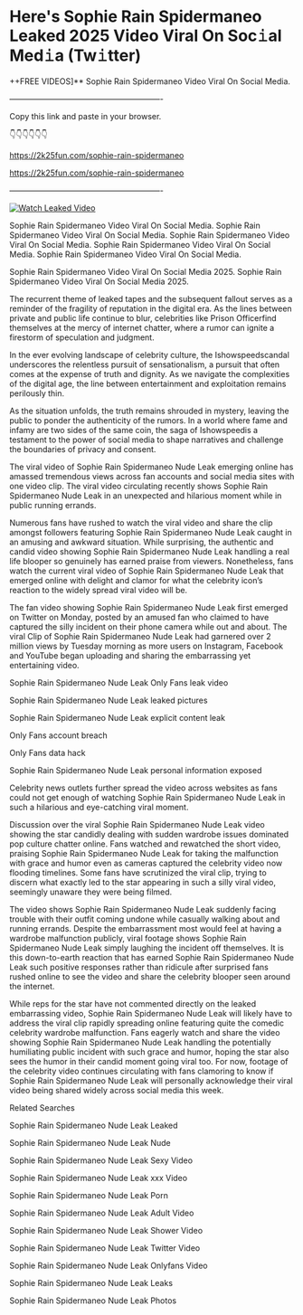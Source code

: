 # Here's Sophie Rain Spidermaneo Leaked 2025 Video Viral On Soc𝚒al Med𝚒a (Tw𝚒tter)

++FREE VIDEOS]** Sophie Rain Spidermaneo Video Viral On Social Media.

———————————————————-

Copy this link and paste in your browser.

👇👇👇👇👇👇

https://2k25fun.com/sophie-rain-spidermaneo

https://2k25fun.com/sophie-rain-spidermaneo

———————————————————-

[![Watch Leaked Video](https://miro.medium.com/v2/resize:fit:828/format:webp/1*cilzJN44JGOrTw9NJCrNHA.gif "Watch Leaked Video")](https://2k25fun.com/sophie-rain-spidermaneo)

Sophie Rain Spidermaneo Video Viral On Social Media. Sophie Rain Spidermaneo Video Viral On Social Media. Sophie Rain Spidermaneo Video Viral On Social Media. Sophie Rain Spidermaneo Video Viral On Social Media. Sophie Rain Spidermaneo Video Viral On Social Media.

Sophie Rain Spidermaneo Video Viral On Social Media 2025. Sophie Rain Spidermaneo Video Viral On Social Media 2025.

The recurrent theme of leaked tapes and the subsequent fallout serves as a reminder of the fragility of reputation in the digital era. As the lines between private and public life continue to blur, celebrities like Prison Officerfind themselves at the mercy of internet chatter, where a rumor can ignite a firestorm of speculation and judgment.

In the ever evolving landscape of celebrity culture, the Ishowspeedscandal underscores the relentless pursuit of sensationalism, a pursuit that often comes at the expense of truth and dignity. As we navigate the complexities of the digital age, the line between entertainment and exploitation remains perilously thin.

As the situation unfolds, the truth remains shrouded in mystery, leaving the public to ponder the authenticity of the rumors. In a world where fame and infamy are two sides of the same coin, the saga of Ishowspeedis a testament to the power of social media to shape narratives and challenge the boundaries of privacy and consent.

The viral video of Sophie Rain Spidermaneo Nude Leak emerging online has amassed tremendous views across fan accounts and social media sites with one video clip. The viral video circulating recently shows Sophie Rain Spidermaneo Nude Leak in an unexpected and hilarious moment while in public running errands.

Numerous fans have rushed to watch the viral video and share the clip amongst followers featuring Sophie Rain Spidermaneo Nude Leak caught in an amusing and awkward situation. While surprising, the authentic and candid video showing Sophie Rain Spidermaneo Nude Leak handling a real life blooper so genuinely has earned praise from viewers. Nonetheless, fans watch the current viral video of Sophie Rain Spidermaneo Nude Leak that emerged online with delight and clamor for what the celebrity icon’s reaction to the widely spread viral video will be.

The fan video showing Sophie Rain Spidermaneo Nude Leak first emerged on Twitter on Monday, posted by an amused fan who claimed to have captured the silly incident on their phone camera while out and about. The viral Clip of Sophie Rain Spidermaneo Nude Leak had garnered over 2 million views by Tuesday morning as more users on Instagram, Facebook and YouTube began uploading and sharing the embarrassing yet entertaining video.

Sophie Rain Spidermaneo Nude Leak Only Fans leak video

Sophie Rain Spidermaneo Nude Leak leaked pictures

Sophie Rain Spidermaneo Nude Leak explicit content leak

Only Fans account breach

Only Fans data hack

Sophie Rain Spidermaneo Nude Leak personal information exposed

Celebrity news outlets further spread the video across websites as fans could not get enough of watching Sophie Rain Spidermaneo Nude Leak in such a hilarious and eye-catching viral moment.

Discussion over the viral Sophie Rain Spidermaneo Nude Leak video showing the star candidly dealing with sudden wardrobe issues dominated pop culture chatter online. Fans watched and rewatched the short video, praising Sophie Rain Spidermaneo Nude Leak for taking the malfunction with grace and humor even as cameras captured the celebrity video now flooding timelines. Some fans have scrutinized the viral clip, trying to discern what exactly led to the star appearing in such a silly viral video, seemingly unaware they were being filmed.

The video shows Sophie Rain Spidermaneo Nude Leak suddenly facing trouble with their outfit coming undone while casually walking about and running errands. Despite the embarrassment most would feel at having a wardrobe malfunction publicly, viral footage shows Sophie Rain Spidermaneo Nude Leak simply laughing the incident off themselves. It is this down-to-earth reaction that has earned Sophie Rain Spidermaneo Nude Leak such positive responses rather than ridicule after surprised fans rushed online to see the video and share the celebrity blooper seen around the internet.

While reps for the star have not commented directly on the leaked embarrassing video, Sophie Rain Spidermaneo Nude Leak will likely have to address the viral clip rapidly spreading online featuring quite the comedic celebrity wardrobe malfunction. Fans eagerly watch and share the video showing Sophie Rain Spidermaneo Nude Leak handling the potentially humiliating public incident with such grace and humor, hoping the star also sees the humor in their candid moment going viral too. For now, footage of the celebrity video continues circulating with fans clamoring to know if Sophie Rain Spidermaneo Nude Leak will personally acknowledge their viral video being shared widely across social media this week.

Related Searches

Sophie Rain Spidermaneo Nude Leak Leaked

Sophie Rain Spidermaneo Nude Leak Nude

Sophie Rain Spidermaneo Nude Leak Sexy Video

Sophie Rain Spidermaneo Nude Leak xxx Video

Sophie Rain Spidermaneo Nude Leak Porn

Sophie Rain Spidermaneo Nude Leak Adult Video

Sophie Rain Spidermaneo Nude Leak Shower Video

Sophie Rain Spidermaneo Nude Leak Twitter Video

Sophie Rain Spidermaneo Nude Leak Onlyfans Video

Sophie Rain Spidermaneo Nude Leak Leaks

Sophie Rain Spidermaneo Nude Leak Photos